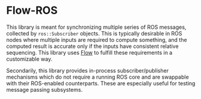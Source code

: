 # Flow-ROS

This library is meant for synchronizing multiple series of ROS messages, collected by `ros::Subscriber` objects. This is typically desirable in ROS nodes where multiple inputs are required to compute something, and the computed result is accurate only if the inputs have consistent relative sequencing. This library uses [Flow](https://github.com/fetchrobotics/flow) to fulfill these requirements in a customizable way.

Secondarily, this library provides in-process subscriber/publisher mechanisms which do not require a running ROS core and are swappable with their ROS-enabled counterparts. These are especially useful for testing message passing subsystems.
